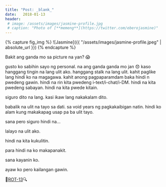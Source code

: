```yaml
---
title: "Post: _blank_"
date:   2018-01-13 
header: 
 # image: /assets/images/jasmine-profile.jpg
 # caption: "Photo of [**memeng**](https://twitter.com/eberojasmine)"
---
```


{% capture fig_img %}
![Jasmine]({{ "/assets/images/jasmine-profile.jpeg" | absolute_url }})
{% endcapture %}

Bakit ang ganda mo sa picture na yan? 😱

gusto ko sabihin sayo ng personal. na ang ganda ganda mo jan 😞 
kaso hanggang tingin na lang ulit ako. hanggang stalk na lang ulit. 
kahit paglike lang hindi ko na magagawa. kahit anong pagpaparamdam baka hindi n pwedeng gawin.
hindi na rin kita pwedeng i-text/i-chat/i-DM. hindi na kita pwedeng sabayan. hindi na kita pwede kitain.

siguro dito na lang. kasi ikaw lang nakakalam dito.

babalik na ulit na tayo sa dati. sa void years ng pagkakaibigan natin. hindi ko alam kung makakapag usap pa ba ulit tayo. 

sana pero siguro hindi na...

lalayo na ulit ako.

hindi na kita kukulitin.

para hindi na ko makapanakit.

sana kayanin ko.

ayaw ko pero kailangan gawin.

🔎[ROT-13](http://www.decode.org)🔍





